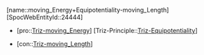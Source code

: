﻿---
type: TrizContradiction
aliases:
- moving_Energy+Equipotentiality-moving_Length
license: CC BY-SA 4.0
copyright: https://github.com/SpocWeb
IsDeleted: false
IsReadOnly: false
Confidential: public
tags: 
- Triz/Contradiction
---
[name::moving_Energy+Equipotentiality-moving_Length]
[SpocWebEntityId::24444]
+ [pro::[Triz-moving_Energy](tech/Triz/Parameter/Triz-moving_Energy.md)]
[Triz-Principle::[Triz-Equipotentiality](tech/Triz/Principle/Triz-Equipotentiality.md)]
- [con::[Triz-moving_Length](tech/Triz/Parameter/Triz-moving_Length.md)]

